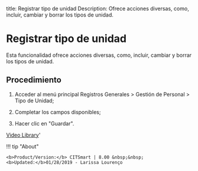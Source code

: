 title:  Registrar tipo de unidad 
Description: Ofrece acciones diversas, como, incluir, cambiar y borrar los tipos de unidad.
# Registrar tipo de unidad

Esta funcionalidad ofrece acciones diversas, como, incluir, cambiar y borrar los tipos de unidad.

Procedimiento
-------------

1.  Acceder al menú principal Registros Generales \> Gestión de Personal \> Tipo
    de Unidad;

2.  Completar los campos disponibles;

3.  Hacer clic en "Guardar".

<i class='fa fa-youtube-play  fa-2x' style='color:#97ce17;vertical-align: middle;'> </i> [Video Library](https://www.youtube.com/playlist?list=PLB5qK2uzf2ROwgzOQev5pGYCVesY4iH8v)'

!!! tip "About"

    <b>Product/Version:</b> CITSmart | 8.00 &nbsp;&nbsp;
    <b>Updated:</b>01/28/2019 - Larissa Lourenço

